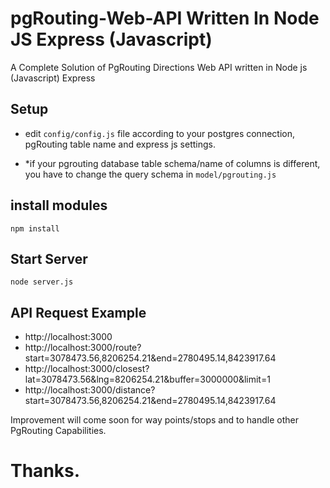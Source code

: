 # pgRouting-Web-API Written In Node JS Express (Javascript)

A Complete Solution of PgRouting Directions Web API written in Node js (Javascript) Express

## Setup

- edit `config/config.js` file according to your postgres connection, pgRouting table name and express js settings.
 
- *if your pgrouting database table schema/name of columns is different, you have to change the query schema in `model/pgrouting.js`
 
## install modules

`npm install`


## Start Server

`node server.js`


## API Request Example
 * http://localhost:3000
 * http://localhost:3000/route?start=3078473.56,8206254.21&end=2780495.14,8423917.64
 * http://localhost:3000/closest?lat=3078473.56&lng=8206254.21&buffer=3000000&limit=1
 * http://localhost:3000/distance?start=3078473.56,8206254.21&end=2780495.14,8423917.64
 
 
Improvement will come soon for way points/stops and to handle other PgRouting Capabilities.
 
# Thanks.
